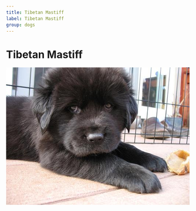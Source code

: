 ```yaml
---
title: Tibetan Mastiff
label: Tibetan Mastiff
group: dogs
---
```


# Tibetan Mastiff

![Tibetan Mastiff](/assets/images/Tibetan_mastiff/image.jpg "Tibetan Mastiff")